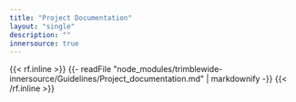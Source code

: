 ```yaml
---
title: "Project Documentation"
layout: "single"
description: ""
innersource: true
---
```


<style>
  article h1 {display: none}
</style>

{{< rf.inline >}}
{{- readFile "node_modules/trimblewide-innersource/Guidelines/Project_documentation.md" | markdownify -}}
{{< /rf.inline >}}
